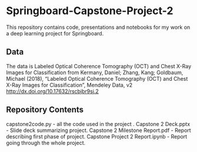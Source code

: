# Springboard-Capstone-Project-2
This repository contains code, presentations and notebooks for my work on a deep learning project for Springboard.


## Data
The data is Labeled Optical Coherence Tomography (OCT) and Chest X-Ray Images
for Classification from Kermany, Daniel; Zhang, Kang; Goldbaum, Michael (2018),
“Labeled Optical Coherence Tomography (OCT) and Chest X-Ray Images for
Classification”, Mendeley Data, v2
http://dx.doi.org/10.17632/rscbjbr9sj.2

## Repository Contents
capstone2code.py - all the code used in the project .
Capstone 2 Deck.pptx - Slide deck summarizing project.
Capstone 2 Milestone Report.pdf - Report describing first phase of project.
Capstone Project 2 Report.ipynb - Report going through the whole project.
